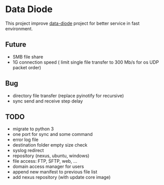 # Data Diode

This project improve [data-diode](https://github.com/wavestone-cdt/dyode) project for better service in fast environment.

## Future

* SMB file share
* 1G connection speed ( limit single file transfer to 300 Mb/s for os UDP packet order)

## Bug

* directory file transfer (replace pyinotify for recursive)
* sync send and receive step delay

## TODO

* migrate to python 3
* one port for sync and some command
* error log file
* destination folder empty size check
* syslog redirect
* repository (nexus, ubuntu, windows)
* file access: FTP, SFTP, web, ...
* domain access manager for users
* append new manifest to previous file list
* add nexus repository (with update core image)